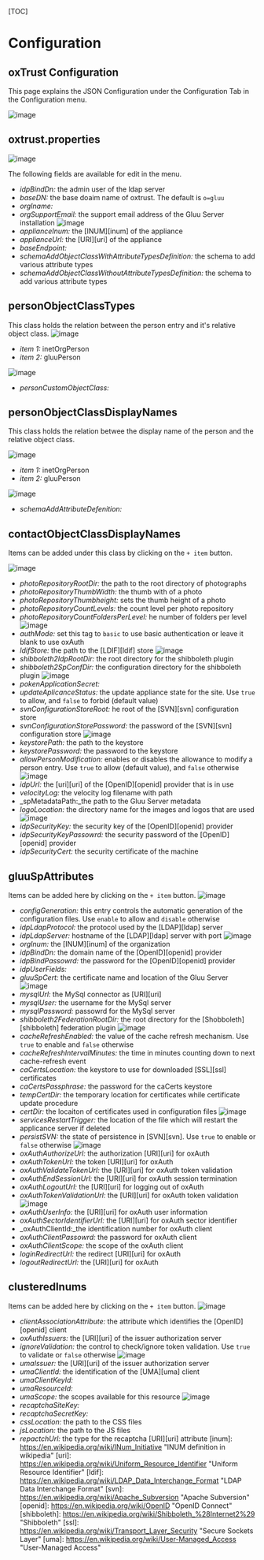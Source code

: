 [TOC]
# Configuration
## oxTrust Configuration
This page explains the JSON Configuration under the Configuration Tab in the Configuration menu.

![image](https://raw.githubusercontent.com/GluuFederation/docs/master/sources/img/2.4/config-json_menu.png)

## oxtrust.properties

![image](https://raw.githubusercontent.com/GluuFederation/docs/master/sources/img/2.4/config-json_oxtrustproperties.png)

The following fields are available for edit in the menu.

* _idpBindDn:_ the admin user of the ldap server
* _baseDN:_ the base doaim name of oxtrust. The default is `o=gluu`
* _orgIname:_ 
* _orgSupportEmail:_ the support email address of the Gluu Server installation
![image](https://raw.githubusercontent.com/GluuFederation/docs/master/sources/img/2.4/config-json_oxtrustproperties0.png)
* _applianceInum:_ the [INUM][inum] of the appliance
* _applianceUrl:_ the [URI][uri] of the appliance
* _baseEndpoint:_ 
* _schemaAddObjectClassWithAttributeTypesDefinition:_ the schema to add various attribute types
* _schemaAddObjectClassWithoutAttributeTypesDefinition:_ the schema to add various attribute types

## personObjectClassTypes
This class holds the relation between the person entry and it's relative object class.
![image](https://raw.githubusercontent.com/GluuFederation/docs/master/sources/img/2.4/config-json_oxtrustproperties1.png)
* _item 1:_ inetOrgPerson
* _item 2:_ gluuPerson

![image](https://raw.githubusercontent.com/GluuFederation/docs/master/sources/img/2.4/config-json_oxtrustproperties1-1.png)
* _personCustomObjectClass:_

## personObjectClassDisplayNames
This class holds the relation betwee the display name of the person and the relative object class.

![image](https://raw.githubusercontent.com/GluuFederation/docs/master/sources/img/2.4/config-json_oxtrustproperties2.png)
* _item 1:_ inetOrgPerson
* _item 2:_ gluuPerson

![image](https://raw.githubusercontent.com/GluuFederation/docs/master/sources/img/2.4/config-json_oxtrustproperties2-1.png)
* _schemaAddAttributeDefenition:_ 

## contactObjectClassDisplayNames 
Items can be added under this class by clicking on the `+ item` button.

![image](https://raw.githubusercontent.com/GluuFederation/docs/master/sources/img/2.4/config-json_oxtrustproperties3.png)
* _photoRepositoryRootDir:_ the path to the root directory of photographs
* _photoRepositoryThumbWidth:_ the thumb with of a photo
* _photoRepositoryThumbheight:_ sets the thumb height of a photo
* _photoRepositoryCountLevels:_ the count level per photo repository
* _photoRepositoryCountFoldersPerLevel:_ he number of folders per level
![image](https://raw.githubusercontent.com/GluuFederation/docs/master/sources/img/2.4/config-json_oxtrustproperties3-1.png)
* _authMode:_ set this tag to `basic` to use basic authentication or leave it blank to use oxAuth
* _ldifStore:_ the path to the [LDIF][ldif] store
![image](https://raw.githubusercontent.com/GluuFederation/docs/master/sources/img/2.4/config-json_oxtrustproperties3-2.png)
* _shibboleth2IdpRootDir:_ the root directory for the shibboleth plugin
* _shibboleth2SpConfDir:_ the configuration directory for the shibboleth plugin
![image](https://raw.githubusercontent.com/GluuFederation/docs/master/sources/img/2.4/config-json_oxtrustproperties3-3.png)
* _pokenApplicationSecret:_
* _updateAplicanceStatus:_  the update appliance state for the site. Use `true` to allow, and `false` to forbid (default value)
* _svnConfigurationStoreRoot:_ he root of the [SVN][svn] configuration store
* _svnConfigurationStorePassword:_ the password of the [SVN][svn] configuration store
![image](https://raw.githubusercontent.com/GluuFederation/docs/master/sources/img/2.4/config-json_oxtrustproperties3-4.png)
* _keystorePath:_ the path to the keystore
* _keystorePassword:_ the password to the keystore
* _allowPersonModification:_ enables or disables the allowance to modify a person entry. Use `true` to allow (default value), and  `false` otherwise
![image](https://raw.githubusercontent.com/GluuFederation/docs/master/sources/img/2.4/config-json_oxtrustproperties3-5.png)
* _idpUrl:_ the [uri][uri] of the [OpenID][openid] provider that is in use
* _velocityLog:_ the velocity log filename with path
* _spMetadataPath:_the path to the Gluu Server metadata
* _logoLocation:_ the directory name for the images and logos that are used
![image](https://raw.githubusercontent.com/GluuFederation/docs/master/sources/img/2.4/config-json_oxtrustproperties3-6.png)
* _idpSecurityKey:_ the security key of the [OpenID][openid] provider
* _idpSecurityKeyPassowrd:_ the security password of the [OpenID][openid] provider
* _idpSecurityCert:_ the security certificate of the machine

## gluuSpAttributes
Items can be added here by clicking on the `+ item` button.
![image](https://raw.githubusercontent.com/GluuFederation/docs/master/sources/img/2.4/config-json_oxtrustproperties4.png)
* _configGeneration:_ this entry controls the automatic generation of the configuration files. Use `enable` to allow and `disable` otherwise
* _idpLdapProtocol:_ the protocol used by the [LDAP][ldap] server
* _idpLdapServer:_ hostname of the [LDAP][ldap] server with port
![image](https://raw.githubusercontent.com/GluuFederation/docs/master/sources/img/2.4/config-json_oxtrustproperties4-1.png)
* _orgInum:_ the [INUM][inum] of the organization
* _idpBindDn:_ the domain name of the [OpenID][openid] provider
* _idpBindPassowrd:_ the password for the [OpenID][openid] provider
* _idpUserFields:_ 
* _gluuSpCert:_ the certificate name and location of the Gluu Server
![image](https://raw.githubusercontent.com/GluuFederation/docs/master/sources/img/2.4/config-json_oxtrustproperties4-2.png)
* _mysqlUrl:_ the MySql connector as [URI][uri]
* _mysqlUser:_ the username for the MySql server
* _mysqlPassword:_ passowrd for the MySql server
* _shibboleth2FederationRootDir:_ the root directory for the [Shobboleth][shibboleth] federation plugin
![image](https://raw.githubusercontent.com/GluuFederation/docs/master/sources/img/2.4/config-json_oxtrustproperties4-3.png)
* _cacheRefreshEnabled:_ the value of the cache refresh mechanism. Use `true` to enable and `false` otherwise
* _cacheRefreshIntervalMinutes:_ the time in minutes counting down to next cache-refresh event
* _caCertsLocation:_ the keystore to use for downloaded [SSL][ssl] certificates
* _caCertsPassphrase:_ the password for the caCerts keystore
* _tempCertDir:_ the temporary location for certificates while certificate update procedure
* _certDir:_ the locaiton of certificates used in configuration files
![image](https://raw.githubusercontent.com/GluuFederation/docs/master/sources/img/2.4/config-json_oxtrustproperties4-4.png)
* _servicesRestartTrigger:_ the location of the file which will restart the applicance server if deleted
* _persistSVN:_ the state of persistence in [SVN][svn]. Use `true` to enable or `false` otherwise
![image](https://raw.githubusercontent.com/GluuFederation/docs/master/sources/img/2.4/config-json_oxtrustproperties4-5.png)
* _oxAuthAuthorizeUrl:_ the authorization [URI][uri] for oxAuth
* _oxAuthTokenUrl:_ the token [URI][uri] for oxAuth
* _oxAuthValidateTokenUrl:_ the [URI][uri] for oxAuth token validation
* _oxAuthEndSessionUrl:_ the [URI][uri] for oxAuth session termination
* _oxAuthLogoutUrl:_ the [URI][uri] for logging out of oxAuth
* _oxAuthTokenValidationUrl:_ the [URI][uri] for oxAuth token validation
![image](https://raw.githubusercontent.com/GluuFederation/docs/master/sources/img/2.4/config-json_oxtrustproperties4-6.png)
* _oxAuthUserInfo:_ the [URI][uri] for oxAuth user information
* _oxAuthSectorIdentifierUrl:_ the [URI][uri] for oxAuth sector identifier
* _oxAuthClientId:_the identification number for oxAuth client
* _oxAuthClientPassowrd:_ the password for oxAuth client
* _oxAuthClientScope:_ the scope of the oxAuth client
* _loginRedirectUrl:_ the redirect [URI][uri] for oxAuth
* _logoutRedirectUrl:_ the [URI][uri] for oxAuth 

## clusteredInums
Items can be added here by clicking on the `+ item` button.
![image](https://raw.githubusercontent.com/GluuFederation/docs/master/sources/img/2.4/config-json_oxtrustproperties5.png)
* _clientAssociationAttribute:_ the attribute which identifies the [OpenID][openid] client
* _oxAuthIssuers:_ the [URI][uri] of the issuer authorization server
* _ignoreValidation:_ the control to check/ignore token validation. Use `true` to validate or `false` otherwise
![image](https://raw.githubusercontent.com/GluuFederation/docs/master/sources/img/2.4/config-json_oxtrustproperties5-1.png)
* _umaIssuer:_ the [URI][uri] of the issuer authorization server
* _umaClientId:_ the identification of the [UMA][uma] client
* _umaClientKeyId:_ 
* _umaResourceId:_
* _umaScope:_ the scopes available for this resource
![image](https://raw.githubusercontent.com/GluuFederation/docs/master/sources/img/2.4/config-json_oxtrustproperties5-2.png)
* _recaptchaSiteKey:_
* _recaptchaSecretKey:_
* _cssLocation:_ the path to the CSS files
* _jsLocation:_ the path to the JS files
* _repactchUrl:_ the type for the recaptcha [URI][uri] attribute
[inum]: https://en.wikipedia.org/wiki/INum_Initiative "INUM definition in wikipedia"
[uri]: https://en.wikipedia.org/wiki/Uniform_Resource_Identifier "Uniform Resource Identifier"
[ldif]: https://en.wikipedia.org/wiki/LDAP_Data_Interchange_Format "LDAP Data Interchange Format"
[svn]: https://en.wikipedia.org/wiki/Apache_Subversion "Apache Subversion"
[openid]: https://en.wikipedia.org/wiki/OpenID "OpenID Connect"
[shibboleth]: https://en.wikipedia.org/wiki/Shibboleth_%28Internet2%29 "Shibboleth"
[ssl]: https://en.wikipedia.org/wiki/Transport_Layer_Security "Secure Sockets Layer"
[uma]: https://en.wikipedia.org/wiki/User-Managed_Access "User-Managed Access"
